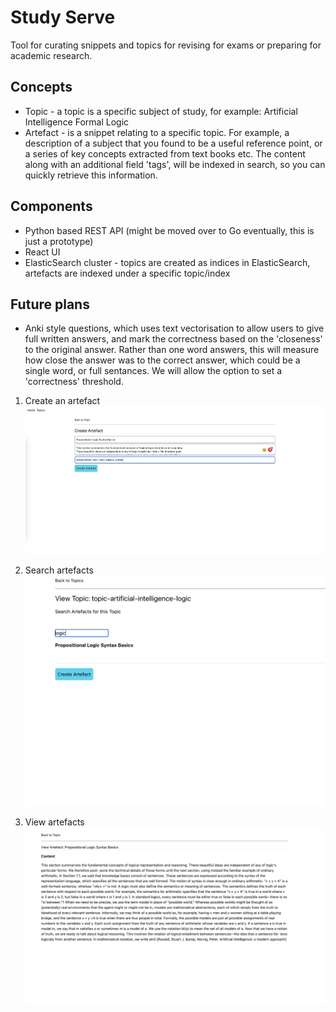 # Study Serve 

Tool for curating snippets and topics for revising for exams or preparing for academic research.

## Concepts
- Topic - a topic is a specific subject of study, for example: Artificial Intelligence Formal Logic
- Artefact - is a snippet relating to a specific topic. For example, a description of a subject that you found to be a useful reference point, or a series of key concepts extracted from text books etc. The content along with an additional field 'tags', will be indexed in search, so you can quickly retrieve this information.

## Components
- Python based REST API (might be moved over to Go eventually, this is just a prototype)
- React UI
- ElasticSearch cluster - topics are created as indices in ElasticSearch, artefacts are indexed under a specific topic/index

## Future plans
- Anki style questions, which uses text vectorisation to allow users to give full written answers, and mark the correctness based on the 'closeness' to the original answer. Rather than one word answers, this will measure how close the answer was to the correct answer, which could be a single word, or full sentances. We will allow the option to set a 'correctness' threshold.


1. Create an artefact
![](./assets/create.png)

2. Search artefacts
![](./assets/search.png)

3. View artefacts
![](./assets/artefact.png)

